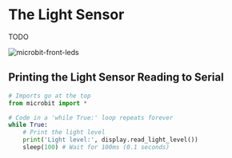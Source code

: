 # The Light Sensor

TODO

![microbit-front-leds](assets/microbit-front-leds.png)

## Printing the Light Sensor Reading to Serial



```python
# Imports go at the top
from microbit import *

# Code in a 'while True:' loop repeats forever
while True:
    # Print the light level
    print('Light level:', display.read_light_level())
    sleep(100) # Wait for 100ms (0.1 seconds)
```

